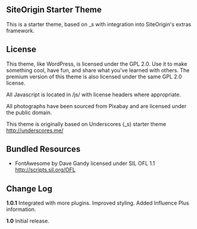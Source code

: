 SiteOrigin Starter Theme
---------------
This is a starter theme, based on _s with integration into SiteOrigin's extras framework.


License
---------------
This theme, like WordPress, is licensed under the GPL 2.0. Use it to make something cool, have fun, and share what you've learned with others. The premium version of this theme is also licensed under the same GPL 2.0 license.

All Javascript is located in /js/ with license headers where appropriate.

All photographs have been sourced from Pixabay and are licensed under the public domain.

This theme is originally based on Underscores (_s) starter theme http://underscores.me/

Bundled Resources
---------------
* FontAwesome by Dave Gandy licensed under SIL OFL 1.1 <http://scripts.sil.org/OFL>

Change Log
---------------

**1.0.1**
Integrated with more plugins.
Improved styling.
Added Influence Plus information.

**1.0**
Initial release.